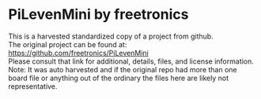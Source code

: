 
# PiLevenMini by freetronics  
This is a harvested standardized copy of a project from github.  
The original project can be found at:  
https://github.com/freetronics/PiLevenMini  
Please consult that link for additional, details, files, and license information.  
Note: It was auto harvested and if the original repo had more than one board file or anything out of the ordinary the files here are likely not representative.  
    